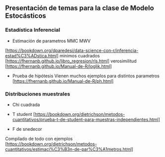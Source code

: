 ## Presentación de temas para la clase de Modelo Estocásticos

### Estadística Inferencial
- Estimación de parametros MMC MWV

[https://bookdown.org/dparedesi/data-science-con-r/inferencia-estad%C3%ADstica.html]
minimos cuadrados
[https://fhernanb.github.io/libro_regresion/rls.html]
verosimilitud
[https://fhernanb.github.io/Manual-de-R/loglik.html]

- Prueba de hipótesis
Vienen muchos ejemplos para distintos parametros
[https://fhernanb.github.io/Manual-de-R/ph.html]

### Distribuciones muestrales
- Chi cuadrada

- T student
[https://bookdown.org/dietrichson/metodos-cuantitativos/prueba-t-de-student-para-muestras-independientes.html]
- F de snedecor


Compilado de todo con ejemplos
[https://bookdown.org/dietrichson/metodos-cuantitativos/estimaci%C3%B3n-de-par%C3%A1metros.html]